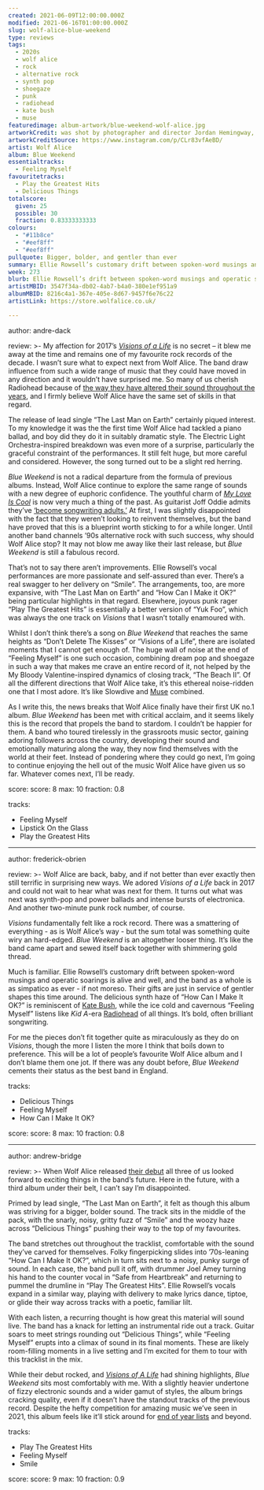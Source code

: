 ```yaml
---
created: 2021-06-09T12:00:00.000Z
modified: 2021-06-16T01:00:00.000Z
slug: wolf-alice-blue-weekend
type: reviews
tags:
  - 2020s
  - wolf alice
  - rock
  - alternative rock
  - synth pop
  - shoegaze
  - punk
  - radiohead
  - kate bush
  - muse
featuredimage: album-artwork/blue-weekend-wolf-alice.jpg
artworkCredit: was shot by photographer and director Jordan Hemingway, who filmed 11 videos in seven days with the band ahead of the record’s release.
artworkCreditSource: https://www.instagram.com/p/CLr83vfAeBD/
artist: Wolf Alice
album: Blue Weekend
essentialtracks:
  - Feeling Myself
favouritetracks:
  - Play the Greatest Hits
  - Delicious Things
totalscore:
  given: 25
  possible: 30
  fraction: 0.83333333333
colours:
  - "#11b8ce"
  - "#eef8ff"
  - "#eef8ff"
pullquote: Bigger, bolder, and gentler than ever
summary: Ellie Rowsell’s customary drift between spoken-word musings and operatic soarings is alive and well, and the band as a whole is as simpatico as ever - if not moreso. Their gifts are just in service of gentler shapes this time around.
week: 273
blurb: Ellie Rowsell’s drift between spoken-word musings and operatic soarings is alive and well, and the band as a whole is as simpatico as ever - if not moreso.
artistMBID: 3547f34a-db02-4ab7-b4a0-380e1ef951a9
albumMBID: 8216c4a1-367e-405e-8d67-9457f6e76c22
artistLink: https://store.wolfalice.co.uk/

---
```


author: andre-dack

review: >-
  My affection for 2017’s [_Visions of a Life_](/reviews/wolf-alice-visions-of-a-life/) is no secret – it blew me away at the time and remains one of my favourite rock records of the decade. I wasn’t sure what to expect next from Wolf Alice. The band draw influence from such a wide range of music that they could have moved in any direction and it wouldn’t have surprised me. So many of us cherish Radiohead because of [the way they have altered their sound throughout the years](/articles/ranking-radioheads-discography/), and I firmly believe Wolf Alice have the same set of skills in that regard.

  The release of lead single “The Last Man on Earth” certainly piqued interest. To my knowledge it was the the first time Wolf Alice had tackled a piano ballad, and boy did they do it in suitably dramatic style. The Electric Light Orchestra-inspired breakdown was even more of a surprise, particularly the graceful constraint of the performances. It still felt huge, but more careful and considered. However, the song turned out to be a slight red herring.

  _Blue Weekend_ is not a radical departure from the formula of previous albums. Instead, Wolf Alice continue to explore the same range of sounds with a new degree of euphoric confidence. The youthful charm of [_My Love Is Cool_](/reviews/wolf-alice-my-love-is-cool) is now very much a thing of the past. As guitarist Joff Oddie admits they’ve [‘become songwriting adults.’](https://www.independent.co.uk/arts-entertainment/music/reviews/wolf-alice-review-blue-weekend-b1858233.html) At first, I was slightly disappointed with the fact that they weren’t looking to reinvent themselves, but the band have proved that this is a blueprint worth sticking to for a while longer. Until another band channels ’90s alternative rock with such success, why should Wolf Alice stop? It may not blow me away like their last release, but _Blue Weekend_ is still a fabulous record.

  That’s not to say there aren’t improvements. Ellie Rowsell’s vocal performances are more passionate and self-assured than ever. There’s a real swagger to her delivery on “Smile”. The arrangements, too, are more expansive, with “The Last Man on Earth” and “How Can I Make it OK?” being particular highlights in that regard. Elsewhere, joyous punk rager “Play The Greatest Hits” is essentially a better version of “Yuk Foo”, which was always the one track on _Visions_ that I wasn’t totally enamoured with.

  Whilst I don’t think there’s a song on _Blue Weekend_ that reaches the same heights as “Don’t Delete The Kisses” or “Visions of a Life”, there are isolated moments that I cannot get enough of. The huge wall of noise at the end of “Feeling Myself” is one such occasion, combining dream pop and shoegaze in such a way that makes me crave an entire record of it, not helped by the My Bloody Valentine-inspired dynamics of closing track, “The Beach II”. Of all the different directions that Wolf Alice take, it’s this ethereal noise-ridden one that I most adore. It’s like Slowdive and [Muse](/reviews/muse-origin-of-symmetry/) combined.

  As I write this, the news breaks that Wolf Alice finally have their first UK no.1 album. _Blue Weekend_ has been met with critical acclaim, and it seems likely this is the record that propels the band to stardom. I couldn’t be happier for them. A band who toured tirelessly in the grassroots music sector, gaining adoring followers across the country, developing their sound and emotionally maturing along the way, they now find themselves with the world at their feet. Instead of pondering where they could go next, I’m going to continue enjoying the hell out of the music Wolf Alice have given us so far. Whatever comes next, I’ll be ready.

score:
  score: 8
  max: 10
  fraction: 0.8

tracks:
  - Feeling Myself
  - Lipstick On the Glass
  - Play the Greatest Hits

---

author: frederick-obrien

review: >-
  Wolf Alice are back, baby, and if not better than ever exactly then still terrific in surprising new ways. We adored _Visions of a Life_ back in 2017 and could not wait to hear what was next for them. It turns out what was next was synth-pop and power ballads and intense bursts of electronica. And another two-minute punk rock number, of course.

  _Visions_ fundamentally felt like a rock record. There was a smattering of everything - as is Wolf Alice’s way - but the sum total was something quite wiry an hard-edged. _Blue Weekend_ is an altogether looser thing. It’s like the band came apart and sewed itself back together with shimmering gold thread.

  Much is familiar. Ellie Rowsell’s customary drift between spoken-word musings and operatic soarings is alive and well, and the band as a whole is as simpatico as ever - if not moreso. Their gifts are just in service of gentler shapes this time around. The delicious synth haze of “How Can I Make It OK?” is reminiscent of [Kate Bush](/reviews/kate-bush-hounds-of-love/), while the ice cold and cavernous “Feeling Myself” listens like _Kid A_-era [Radiohead](/reviews/radiohead-ok-computer/) of all things. It’s bold, often brilliant songwriting.

  For me the pieces don’t fit together quite as miraculously as they do on _Visions_, though the more I listen the more I think that boils down to preference. This will be a lot of people’s favourite Wolf Alice album and I don’t blame them one jot. If there was any doubt before, _Blue Weekend_ cements their status as the best band in England.

tracks:
  - Delicious Things
  - Feeling Myself
  - How Can I Make It OK?

score:
  score: 8
  max: 10
  fraction: 0.8

---

author: andrew-bridge

review: >-
  When Wolf Alice released [their debut](/reviews/wolf-alice-my-love-is-cool/) all three of us looked forward to exciting things in the band’s future. Here in the future, with a third album under their belt, I can’t say I’m disappointed.

  Primed by lead single, “The Last Man on Earth”, it felt as though this album was striving for a bigger, bolder sound. The track sits in the middle of the pack, with the snarly, noisy, gritty fuzz of “Smile” and the woozy haze across “Delicious Things” pushing their way to the top of my favourites.
  
  The band stretches out throughout the tracklist, comfortable with the sound they’ve carved for themselves. Folky fingerpicking slides into ’70s-leaning “How Can I Make It OK?”, which in turn sits next to a noisy, punky surge of sound. In each case, the band pull it off, with drummer Joel Amey turning his hand to the counter vocal in “Safe from Heartbreak” and returning to pummel the drumline in “Play The Greatest Hits”. Ellie Rowsell’s vocals expand in a similar way, playing with delivery to make lyrics dance, tiptoe, or glide their way across tracks with a poetic, familiar lilt.

  With each listen, a recurring thought is how great this material will sound live. The band has a knack for letting an instrumental ride out a track. Guitar soars to meet strings rounding out “Delicious Things”, while “Feeling Myself” erupts into a climax of sound in its final moments. These are likely room-filling moments in a live setting and I’m excited for them to tour with this tracklist in the mix.

  While their debut rocked, and [_Visions of A Life_](/reviews/wolf-alice-visions-of-a-life/) had shining highlights, _Blue Weekend_ sits most comfortably with me. With a slightly heavier undertone of fizzy electronic sounds and a wider gamut of styles, the album brings cracking quality, even if it doesn’t have the standout tracks of the previous record. Despite the hefty competition for amazing music we’ve seen in 2021, this album feels like it’ll stick around for [end of year lists](/tags/year-end-lists/) and beyond.

tracks:
  - Play The Greatest Hits
  - Feeling Myself
  - Smile

score:
  score: 9
  max: 10
  fraction: 0.9
